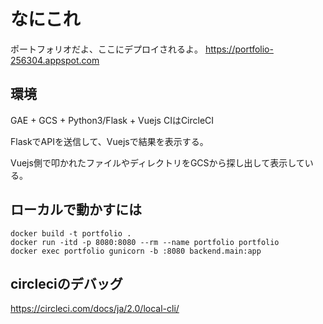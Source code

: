 # なにこれ
ポートフォリオだよ、ここにデプロイされるよ。
https://portfolio-256304.appspot.com

## 環境
GAE + GCS + Python3/Flask + Vuejs
CIはCircleCI

FlaskでAPIを送信して、Vuejsで結果を表示する。

Vuejs側で叩かれたファイルやディレクトリをGCSから探し出して表示している。

## ローカルで動かすには
```shell
docker build -t portfolio .
docker run -itd -p 8080:8080 --rm --name portfolio portfolio
docker exec portfolio gunicorn -b :8080 backend.main:app
```

## circleciのデバッグ
https://circleci.com/docs/ja/2.0/local-cli/